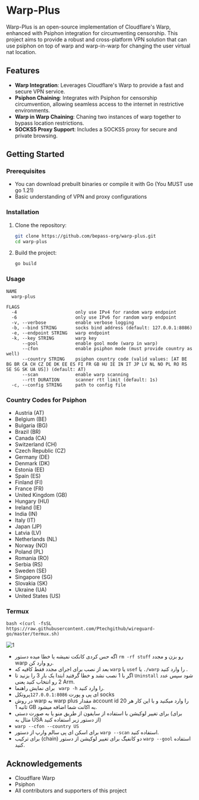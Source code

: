 # Warp-Plus

Warp-Plus is an open-source implementation of Cloudflare's Warp, enhanced with Psiphon integration for circumventing censorship. This project aims to provide a robust and cross-platform VPN solution that can use psiphon on top of warp and warp-in-warp for changing the user virtual nat location.

## Features

- **Warp Integration**: Leverages Cloudflare's Warp to provide a fast and secure VPN service.
- **Psiphon Chaining**: Integrates with Psiphon for censorship circumvention, allowing seamless access to the internet in restrictive environments.
- **Warp in Warp Chaining**: Chaning two instances of warp together to bypass location restrictions.
- **SOCKS5 Proxy Support**: Includes a SOCKS5 proxy for secure and private browsing.

## Getting Started

### Prerequisites

- You can download prebuilt binaries or compile it with Go (You MUST use go 1.21)
- Basic understanding of VPN and proxy configurations

### Installation

1. Clone the repository:
   ```bash
   git clone https://github.com/bepass-org/warp-plus.git
   cd warp-plus
   ```

2. Build the project:
   ```bash
   go build
   ```

### Usage

```
NAME
  warp-plus

FLAGS
  -4                      only use IPv4 for random warp endpoint
  -6                      only use IPv6 for random warp endpoint
  -v, --verbose           enable verbose logging
  -b, --bind STRING       socks bind address (default: 127.0.0.1:8086)
  -e, --endpoint STRING   warp endpoint
  -k, --key STRING        warp key
      --gool              enable gool mode (warp in warp)
      --cfon              enable psiphon mode (must provide country as well)
      --country STRING    psiphon country code (valid values: [AT BE BG BR CA CH CZ DE DK EE ES FI FR GB HU IE IN IT JP LV NL NO PL RO RS SE SG SK UA US]) (default: AT)
      --scan              enable warp scanning
      --rtt DURATION      scanner rtt limit (default: 1s)
  -c, --config STRING     path to config file
```

### Country Codes for Psiphon

- Austria (AT)
- Belgium (BE)
- Bulgaria (BG)
- Brazil (BR)
- Canada (CA)
- Switzerland (CH)
- Czech Republic (CZ)
- Germany (DE)
- Denmark (DK)
- Estonia (EE)
- Spain (ES)
- Finland (FI)
- France (FR)
- United Kingdom (GB)
- Hungary (HU)
- Ireland (IE)
- India (IN)
- Italy (IT)
- Japan (JP)
- Latvia (LV)
- Netherlands (NL)
- Norway (NO)
- Poland (PL)
- Romania (RO)
- Serbia (RS)
- Sweden (SE)
- Singapore (SG)
- Slovakia (SK)
- Ukraine (UA)
- United States (US)

### Termux

```
bash <(curl -fsSL https://raw.githubusercontent.com/Ptechgithub/wireguard-go/master/termux.sh)
```
![1](https://github.com/Ptechgithub/configs/blob/main/media/18.jpg?raw=true)

- اگه حس کردی کانکت نمیشه یا خطا میده دستور `rm -rf stuff` رو بزن و مجدد warp رو وارد کن.
- بعد از نصب برای اجرای مجدد فقط کافیه که `warp` یا `usef` یا `./warp` را وارد کنید . 
- اگر با 1 نصب نشد و خطا گرفتید ابتدا یک بار 3 را بزنید تا `Uninstall` شود سپس عدد 2 رو انتخاب کنید یعنی Arm.
- برای نمایش راهنما ` warp -h` را وارد کنید. 
- ای پی و پورت `127.0.0.1:8086`پروتکل socks
- در روش warp به warp plus مقدار account id را وارد میکنید و با این کار هر 20 ثانیه 1 GB به اکانت شما اضافه میشود. 
- برای تغییر  لوکیشن با استفاده از سایفون از طریق منو یا به صورت دستی (برای مثال به USA  از دستور  زیر استفاده کنید) 
- `warp --cfon --country US`
- برای اسکن ای پی سالم وارپ از دستور `warp --scan` استفاده کنید. 
- برای ترکیب (chain) دو کانفیگ برای تغییر لوکیشن از دستور `warp --gool` استفاده کنید. 

## Acknowledgements

- Cloudflare Warp
- Psiphon
- All contributors and supporters of this project
